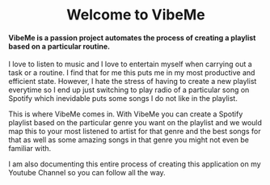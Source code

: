 <h1><center>Welcome to VibeMe<center></h1>
<h4>VibeMe is a passion project automates the process of creating a playlist based on a particular routine. </h4>
  <p>I love to listen to music and I love to entertain myself when carrying out a task or a routine. I find that for me this puts me in my most productive and efficient state. However, I hate the stress of having to create a new playlist everytime so I end up just switching to play radio of a particular song on Spotify which inevidable puts some songs I do not like in the playlist. </p> 
<p>  This is where VibeMe comes in. With VibeMe you can create a Spotify playlist based on the particular genre you want on the playlist and we would map this to your most listened to artist for that genre and the best songs for that as well as some amazing songs in that genre you might not even be familiar with.</p>


<p>I am also documenting this entire process of creating this application on my Youtube Channel so you can follow all the way.</p>
